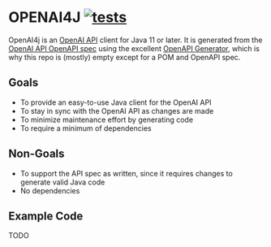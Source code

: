 # OPENAI4J [![tests](https://github.com/sigpwned/openai4j/actions/workflows/tests.yml/badge.svg)](https://github.com/sigpwned/openai4j/actions/workflows/tests.yml)

OpenAI4j is an [OpenAI API](https://openai.com/blog/openai-api) client for Java 11 or later. It is generated from the [OpenAI API OpenAPI spec](https://github.com/openai/openai-openapi) using the excellent [OpenAPI Generator](https://github.com/OpenAPITools/openapi-generator), which is why this repo is (mostly) empty except for a POM and OpenAPI spec.

## Goals

* To provide an easy-to-use Java client for the OpenAI API
* To stay in sync with the OpenAI API as changes are made
* To minimize maintenance effort by generating code
* To require a minimum of dependencies

## Non-Goals

* To support the API spec as written, since it requires changes to generate valid Java code
* No dependencies

## Example Code

TODO
